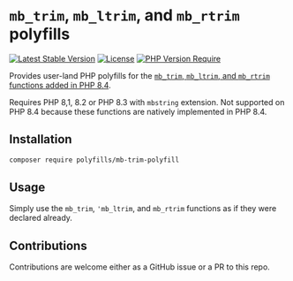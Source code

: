 # `mb_trim`, `mb_ltrim`, and `mb_rtrim` polyfills

[![Latest Stable Version](http://poser.pugx.org/polyfills/mb-trim-polyfill/v)](https://packagist.org/packages/polyfills/mb-trim-polyfill) [![License](http://poser.pugx.org/polyfills/mb-trim-polyfill/license)](https://packagist.org/packages/polyfills/mb-trim-polyfill) [![PHP Version Require](http://poser.pugx.org/polyfills/mb-trim-polyfill/require/php)](https://packagist.org/packages/polyfills/mb-trim-polyfill)

Provides user-land PHP polyfills for the [`mb_trim`, `mb_ltrim`, and `mb_rtrim` functions added in PHP 8.4](https://php.watch/versions/8.4/mb_trim-mb_ltrim-mb_rtrim).

Requires PHP 8,1, 8.2 or PHP 8.3 with `mbstring` extension. Not supported on PHP 8.4 because these functions are natively implemented in PHP 8.4.

## Installation

```bash
composer require polyfills/mb-trim-polyfill
```

## Usage

Simply use the `mb_trim`, `'mb_ltrim`, and `mb_rtrim` functions as if they were declared already.

## Contributions

Contributions are welcome either as a GitHub issue or a PR to this repo.

